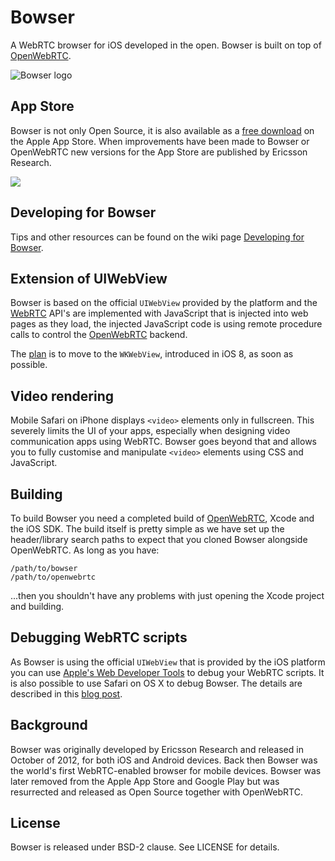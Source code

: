 Bowser
======

A WebRTC browser for iOS developed in the open. Bowser is built on top of [OpenWebRTC](https://github.com/EricssonResearch/openwebrtc).

![Bowser logo](http://static.squarespace.com/static/53f1eedee4b0439bf8d480c5/t/53f25022e4b0cca46a383183/1408389154850/?format=500w "Bowser logo")

## App Store
Bowser is not only Open Source, it is also available as a [free download](https://itunes.apple.com/app/bowser/id560478358?mt=8) on the Apple App Store. When improvements have been made to Bowser or OpenWebRTC new versions for the App Store are published by Ericsson Research.

<a href="https://itunes.apple.com/app/bowser/id560478358?mt=8"><img src="http://static.squarespace.com/static/53f1eedee4b0439bf8d480c5/t/545343aee4b0c4d5c0fdb7be/1414742958599/Download_on_the_App_Store_Badge_US-UK_135x40_0801.png?format=300w"></a>

## Developing for Bowser
Tips and other resources can be found on the wiki page [Developing for Bowser](https://github.com/EricssonResearch/bowser/wiki/Developing-for-Bowser).

## Extension of UIWebView
Bowser is based on the official `UIWebView` provided by the platform and the [WebRTC](http://www.w3.org/2011/04/webrtc/) API's are implemented with JavaScript that is injected into web pages as they load, the injected JavaScript code is using remote procedure calls to control the [OpenWebRTC](https://github.com/EricssonResearch/openwebrtc) backend.

The [plan](https://github.com/EricssonResearch/bowser/issues/1) is to move to the `WKWebView`, introduced in iOS 8, as soon as possible.  

## Video rendering
Mobile Safari on iPhone displays `<video>` elements only in fullscreen. This severely limits the UI of your apps, especially when designing video communication apps using WebRTC. Bowser goes beyond that and allows you to fully customise and manipulate `<video>` elements using CSS and JavaScript.

## Building
To build Bowser you need a completed build of [OpenWebRTC](https://github.com/EricssonResearch/openwebrtc), Xcode and the iOS SDK. The build itself is pretty simple as we have set up the header/library search paths to expect that you cloned Bowser alongside OpenWebRTC. As long as you have:
```
/path/to/bowser
/path/to/openwebrtc
```
...then you shouldn't have any problems with just opening the Xcode project and building.

## Debugging WebRTC scripts
As Bowser is using the official `UIWebView` that is provided by the iOS platform you can use [Apple's Web Developer Tools](https://developer.apple.com/safari/tools/) to debug your WebRTC scripts. It is also possible to use Safari on OS X to debug Bowser. The details are described in this [blog post](http://www.openwebrtc.io/blog/2014/10/31/webrtc-in-safari-using-openwebrtc).

## Background
Bowser was originally developed by Ericsson Research and released in October of 2012, for both iOS and Android devices. Back then Bowser was the world's first WebRTC-enabled browser for mobile devices. Bowser was later removed from the Apple App Store and Google Play but was resurrected and released as Open Source together with OpenWebRTC.

## License
Bowser is released under BSD-2 clause. See LICENSE for details.
